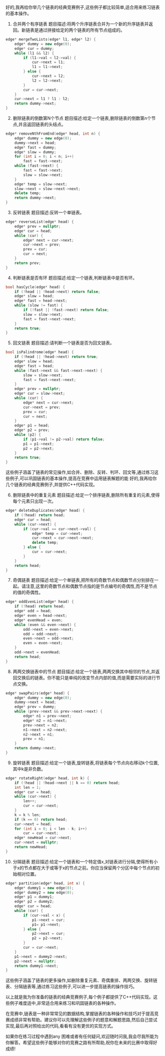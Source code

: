 好的,我再给你举几个链表的经典竞赛例子,这些例子都比较简单,适合用来练习链表的基本操作。

1. 合并两个有序链表
题目描述:将两个升序链表合并为一个新的升序链表并返回。新链表是通过拼接给定的两个链表的所有节点组成的。
```cpp
edge* mergeTwoLists(edge* l1, edge* l2) {
    edge* dummy = new edge(0);
    edge* cur = dummy;
    while (l1 && l2) {
        if (l1->val < l2->val) {
            cur->next = l1;
            l1 = l1->next;
        } else {
            cur->next = l2;
            l2 = l2->next;
        }
        cur = cur->next;
    }
    cur->next = l1 ? l1 : l2;
    return dummy->next;
}
```

2. 删除链表的倒数第N个节点
题目描述:给定一个链表,删除链表的倒数第n个节点,并且返回链表的头结点。
```cpp
edge* removeNthFromEnd(edge* head, int n) {
    edge* dummy = new edge(0);
    dummy->next = head;
    edge* fast = dummy;
    edge* slow = dummy;
    for (int i = 0; i < n; i++)
        fast = fast->next;
    while (fast->next) {
        fast = fast->next;
        slow = slow->next;
    }
    edge* temp = slow->next;
    slow->next = slow->next->next;
    delete temp;
    return dummy->next;
}
```

3. 反转链表
题目描述:反转一个单链表。
```cpp
edge* reverseList(edge* head) {
    edge* prev = nullptr;
    edge* cur = head;
    while (cur) {
        edge* next = cur->next;
        cur->next = prev;
        prev = cur;
        cur = next;
    }
    return prev;
}
```

4. 判断链表是否有环
题目描述:给定一个链表,判断链表中是否有环。
```cpp
bool hasCycle(edge* head) {
    if (!head || !head->next) return false;
    edge* slow = head;
    edge* fast = head->next;
    while (slow != fast) {
        if (!fast || !fast->next) return false;
        slow = slow->next;
        fast = fast->next->next;
    }
    return true;
}
```

5. 回文链表
题目描述:请判断一个链表是否为回文链表。
```cpp
bool isPalindrome(edge* head) {
    if (!head || !head->next) return true;
    edge* slow = head;
    edge* fast = head;
    while (fast->next && fast->next->next) {
        slow = slow->next;
        fast = fast->next->next;
    }
    edge* prev = nullptr;
    edge* cur = slow->next;
    while (cur) {
        edge* next = cur->next;
        cur->next = prev;
        prev = cur;
        cur = next;
    }
    edge* p1 = head;
    edge* p2 = prev;
    while (p2) {
        if (p1->val != p2->val) return false;
        p1 = p1->next;
        p2 = p2->next;
    }
    return true;
}
```

这些例子涵盖了链表的常见操作,如合并、删除、反转、判环、回文等,通过练习这些例子,可以巩固链表的基本操作,提高在竞赛中运用链表解题的能
好的,我再给你几个链表的经典竞赛例子,并提供C++代码实现。

6. 删除链表中的重复元素
题目描述:给定一个排序链表,删除所有重复的元素,使得每个元素只出现一次。
```cpp
edge* deleteDuplicates(edge* head) {
    if (!head) return head;
    edge* cur = head;
    while (cur->next) {
        if (cur->val == cur->next->val) {
            edge* temp = cur->next;
            cur->next = cur->next->next;
            delete temp;
        } else {
            cur = cur->next;
        }
    }
    return head;
}
```

7. 奇偶链表
题目描述:给定一个单链表,把所有的奇数节点和偶数节点分别排在一起。请注意,这里的奇数节点和偶数节点指的是节点编号的奇偶性,而不是节点的值的奇偶性。
```cpp
edge* oddEvenList(edge* head) {
    if (!head) return head;
    edge* odd = head;
    edge* even = head->next;
    edge* evenHead = even;
    while (even && even->next) {
        odd->next = even->next;
        odd = odd->next;
        even->next = odd->next;
        even = even->next;
    }
    odd->next = evenHead;
    return head;
}
```

8. 两两交换链表中的节点
题目描述:给定一个链表,两两交换其中相邻的节点,并返回交换后的链表。你不能只是单纯的改变节点内部的值,而是需要实际的进行节点交换。
```cpp
edge* swapPairs(edge* head) {
    edge* dummy = new edge(0);
    dummy->next = head;
    edge* prev = dummy;
    while (prev->next && prev->next->next) {
        edge* n1 = prev->next;
        edge* n2 = n1->next;
        prev->next = n2;
        n1->next = n2->next;
        n2->next = n1;
        prev = n1;
    }
    return dummy->next;
}
```

9. 旋转链表
题目描述:给定一个链表,旋转链表,将链表每个节点向右移动k个位置,其中k是非负数。
```cpp
edge* rotateRight(edge* head, int k) {
    if (!head || !head->next || k == 0) return head;
    int len = 1;
    edge* cur = head;
    while (cur->next) {
        len++;
        cur = cur->next;
    }
    k = k % len;
    if (k == 0) return head;
    cur->next = head;
    for (int i = 0; i < len - k; i++)
        cur = cur->next;
    edge* newHead = cur->next;
    cur->next = nullptr;
    return newHead;
}
```

10. 分隔链表
题目描述:给定一个链表和一个特定值x,对链表进行分隔,使得所有小于x的节点都在大于或等于x的节点之前。你应当保留两个分区中每个节点的初始相对位置。
```cpp
edge* partition(edge* head, int x) {
    edge* dummy1 = new edge(0);
    edge* dummy2 = new edge(0);
    edge* p1 = dummy1;
    edge* p2 = dummy2;
    edge* cur = head;
    while (cur) {
        if (cur->val < x) {
            p1->next = cur;
            p1= p1->next;
        } else {
            p2->next = cur;
            p2 = p2->next;
        }
        cur = cur->next;
    }
    p1->next = dummy2->next;
    p2->next = nullptr;
    return dummy1->next;
}
```

这些例子涵盖了链表的更多操作,如删除重复元素、奇偶重排、两两交换、旋转链表、分隔链表等,通过练习这些例子,可以进一步提高链表的操作技巧。

以上就是我为你准备的链表的经典竞赛例子,每个例子都提供了C++代码实现。这些例子难度适中,非常适合用来练习和巩固链表的各种操作。

在竞赛中,链表是一种非常常见的数据结构,掌握链表的各种操作和技巧对于提高竞赛成绩非常有帮助。建议你可以先理解这些例子的题意和解题思路,然后自己尝试实现,最后再对照给出的代码,看看有没有更优的实现方式。

如果你在练习过程中遇到any 困难或者有任何疑问,欢迎随时问我,我会尽我所能为你解答。希望这些例子能够对你的竞赛之路有所帮助,祝你在未来的比赛中取得好成绩!
